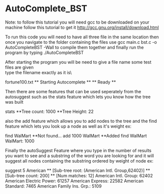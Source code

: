 # AutoComplete_BST

 Note: to follow this tutorial you will need gcc to be downloaded on your machine
 follow this tutorial to get it http://gcc.gnu.org/install/download.html

 To run this code you will need to have all three file
 in the same location then once you navigate to the folder containing the files
 use gcc main.c bst.c -o AutoCompleteBST -Wall to compile them together
 and finally run the program by typing ./AutoCompleteBST

 After starting the program you will be need to give a file name some test files are given   
 type the filename exactly as it is\
 
 fortune100.txt
 ** Starting Autocomplete **
 ** Ready **
 
 Then there are some features that can be used seperately from the autosuggest
 such as the stats feature which lets you know how the tree was built

  stats
  **Tree count:  1000
  **Tree Height: 22

 also the add feature which allows you to add nodes to the tree and 
 the find feature which lets you look up a node as well as it's weight ex:

  find WalMart
  **Not found...
  add 1000 WalMart
  **Added
  find WalMart
  WalMart: 1000

 Finally the autoSuggest Feature where you type in the number of results you want to see and a substring of the word
 you are looking for and it will suggest all nodes containing the substring ordered by weight of node ex:

  suggest 5 American
  ** [Sub-tree root:  (American Intl. Group,62402)]
  ** [Sub-tree count: 200]
  ** [Num matches:    12]
  American Intl. Group: 62402
  American Electric Power: 61257
  American Express: 22582
  American Standard: 7465
  American Family Ins. Grp.: 5109
